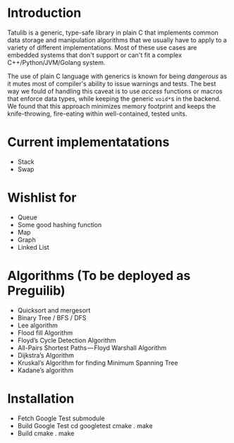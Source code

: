 # Introduction

Tatulib is a generic, type-safe library in plain C that implements common data storage and manipulation algorithms that we usually have to apply to a variety of different implementations. Most of these use cases are embedded systems that don't support or can't fit a complex C++/Python/JVM/Golang system. 

The use of plain C language with generics is known for being _dangerous_ as it mutes most of compiler's ability to issue warnings and tests. The best way we fould of handling this caveat is to use _access_ functions or macros that enforce data types, while keeping the generic `void*`s in the backend. We found that this approach minimizes memory footprint and keeps the knife-throwing, fire-eating within well-contained, tested units.

# Current implementatations
- Stack
- Swap

# Wishlist for 
- Queue
- Some good hashing function
- Map
- Graph
- Linked List

# Algorithms (To be deployed as Preguilib)

- Quicksort and mergesort
- Binary Tree / BFS / DFS
- Lee algorithm
- Flood fill Algorithm
- Floyd’s Cycle Detection Algorithm
- All-Pairs Shortest Paths — Floyd Warshall Algorithm
- Dijkstra’s Algorithm
- Kruskal’s Algorithm for finding Minimum Spanning Tree
- Kadane’s algorithm

# Installation

- Fetch Google Test submodule
- Build Google Test
	cd googletest
	cmake .
	make
- Build 
	cmake .
	make
